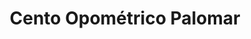 ---
title: "Cento Opométrico Palomar"
url: /sant-boi-de-llobregat/cento-opometrico-palomar/
shop: óptico
---